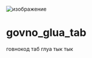 ![изображение](https://github.com/user-attachments/assets/b0bb533f-088c-4497-997a-129603cc549f)
# govno_glua_tab
говнокод таб глуа тык тык 
